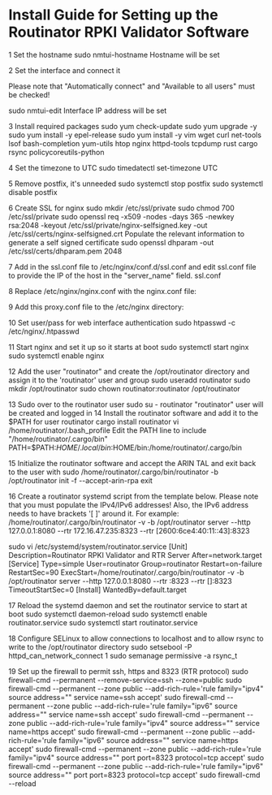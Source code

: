 # Install Guide for Setting up the Routinator RPKI Validator Software

1	Set the hostname
sudo nmtui-hostname
Hostname will be set

2	Set the interface and connect it

Please note that "Automatically connect" and "Available to all users" must be checked!

sudo nmtui-edit
Interface IP address will be set

3	Install required packages
sudo yum check-update
sudo yum upgrade -y
sudo yum install -y epel-release
sudo yum install -y vim wget curl net-tools lsof bash-completion yum-utils htop nginx httpd-tools tcpdump rust cargo rsync policycoreutils-python


4	Set the timezone to UTC
sudo timedatectl set-timezone UTC

5	Remove postfix, it's unneeded
sudo systemctl stop postfix
sudo systemctl disable postfix

6	Create SSL for nginx
sudo mkdir /etc/ssl/private
sudo chmod 700 /etc/ssl/private
sudo openssl req -x509 -nodes -days 365 -newkey rsa:2048 -keyout /etc/ssl/private/nginx-selfsigned.key -out /etc/ssl/certs/nginx-selfsigned.crt
Populate the relevant information to generate a self signed certificate
sudo openssl dhparam -out /etc/ssl/certs/dhparam.pem 2048

7	Add in the ssl.conf file to /etc/nginx/conf.d/ssl.conf and edit ssl.conf file to provide the IP of the host in the "server_name" field.
ssl.conf

8	Replace /etc/nginx/nginx.conf with the nginx.conf file:


9	Add this proxy.conf file to the /etc/nginx directory:


10	Set user/pass for web interface authentication
sudo htpasswd -c /etc/nginx/.htpasswd <username>

11	Start nginx and set it up so it starts at boot
sudo systemctl start nginx
sudo systemctl enable nginx

12	Add the user "routinator" and create the /opt/routinator directory and assign it to the 'routinator' user and group
sudo useradd routinator
sudo mkdir /opt/routinator
sudo chown routinator:routinator /opt/routinator

13	Sudo over to the routinator user
sudo su - routinator
"routinator" user will be created and logged in
14	Install the routinator software and add it to the $PATH for user routinator
cargo install routinator
vi /home/routinator/.bash_profile
Edit the PATH line to include "/home/routinator/.cargo/bin"
PATH=$PATH:$HOME/.local/bin:$HOME/bin:/home/routinator/.cargo/bin

15	Initialize the routinator software and accept the ARIN TAL and exit back to the user with sudo
/home/routinator/.cargo/bin/routinator -b /opt/routinator init -f --accept-arin-rpa
exit

16	Create a routinator systemd script from the template below.
Please note that you must populate the IPv4/IPv6 addresses!
Also, the IPv6 address needs to have brackets '[ ]' around it. For example:
/home/routinator/.cargo/bin/routinator -v -b /opt/routinator server --http 127.0.0.1:8080 --rtr 172.16.47.235:8323 --rtr [2600:6ce4:40:11::43]:8323

sudo vi /etc/systemd/system/routinator.service
[Unit]
Description=Routinator RPKI Validator and RTR Server
After=network.target
[Service]
Type=simple
User=routinator
Group=routinator
Restart=on-failure
RestartSec=90
ExecStart=/home/routinator/.cargo/bin/routinator -v -b /opt/routinator server --http 127.0.0.1:8080 --rtr <IPv4 IP>:8323 --rtr [<IPv6 IP>]:8323
TimeoutStartSec=0
[Install]
WantedBy=default.target

17	Reload the systemd daemon and set the routinator service to start at boot
sudo systemctl daemon-reload
sudo systemctl enable routinator.service
sudo systemctl start routinator.service

18	Configure SELinux to allow connections to localhost and to allow rsync to write to the /opt/routinator directory
sudo setsebool -P httpd_can_network_connect 1
sudo semanage permissive -a rsync_t

19	Set up the firewall to permit ssh, https and 8323 (RTR protocol)
sudo firewall-cmd --permanent --remove-service=ssh --zone=public
sudo firewall-cmd --permanent --zone public --add-rich-rule='rule family="ipv4" source address="<IPv4 management subnet>" service name=ssh accept'
sudo firewall-cmd --permanent --zone public --add-rich-rule='rule family="ipv6" source address="<IPv6 management subnet>" service name=ssh accept'
sudo firewall-cmd --permanent --zone public --add-rich-rule='rule family="ipv4" source address="<IPv4 management subnet>" service name=https accept'
sudo firewall-cmd --permanent --zone public --add-rich-rule='rule family="ipv6" source address="<IPv6 management subnet>" service name=https accept'
sudo firewall-cmd --permanent --zone public --add-rich-rule='rule family="ipv4" source address="<peering router IPv4 loopback subnet>" port port=8323 protocol=tcp accept'
sudo firewall-cmd --permanent --zone public --add-rich-rule='rule family="ipv6" source address="<peering router IPv6 loopback subnet>" port port=8323 protocol=tcp accept'
sudo firewall-cmd --reload





